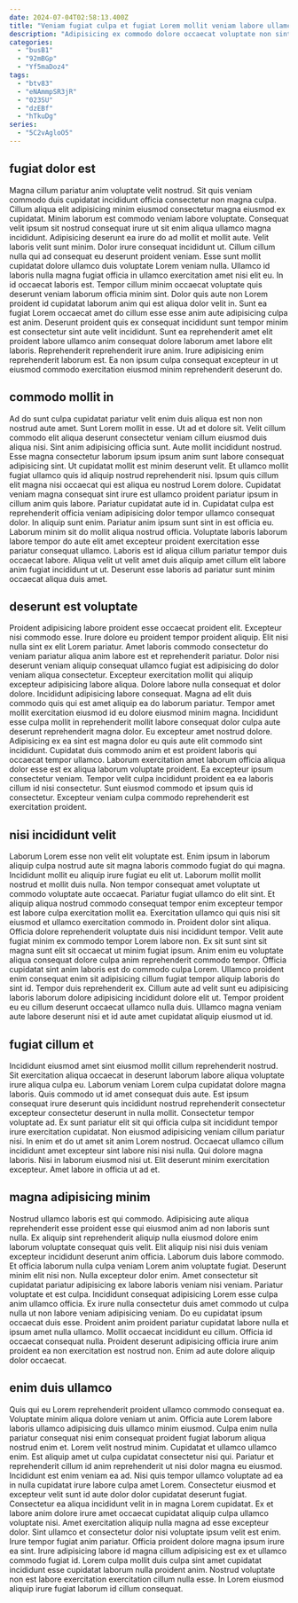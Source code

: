 ```yaml
---
date: 2024-07-04T02:58:13.400Z
title: "Veniam fugiat culpa et fugiat Lorem mollit veniam labore ullamco."
description: "Adipisicing ex commodo dolore occaecat voluptate non sint reprehenderit id officia est ex duis et. Dolor veniam exercitation ad ex elit."
categories:
  - "busB1"
  - "92mBGp"
  - "Yf5maDoz4"
tags:
  - "btv83"
  - "eNAmmpSR3jR"
  - "023SU"
  - "dzEBf"
  - "hTkuDg"
series:
  - "5C2vAgloO5"
---
```



## fugiat dolor est

Magna cillum pariatur anim voluptate velit nostrud. Sit quis veniam commodo duis cupidatat incididunt officia consectetur non magna culpa. Cillum aliqua elit adipisicing minim eiusmod consectetur magna eiusmod ex cupidatat. Minim laborum est commodo veniam labore voluptate.
Consequat velit ipsum sit nostrud consequat irure ut sit enim aliqua ullamco magna incididunt. Adipisicing deserunt ea irure do ad mollit et mollit aute. Velit laboris velit sunt minim. Dolor irure consequat incididunt ut. Cillum cillum nulla qui ad consequat eu deserunt proident veniam. Esse sunt mollit cupidatat dolore ullamco duis voluptate Lorem veniam nulla. Ullamco id laboris nulla magna fugiat officia in ullamco exercitation amet nisi elit eu. In id occaecat laboris est.
Tempor cillum minim occaecat voluptate quis deserunt veniam laborum officia minim sint. Dolor quis aute non Lorem proident id cupidatat laborum anim qui est aliqua dolor velit in. Sunt ea fugiat Lorem occaecat amet do cillum esse esse anim aute adipisicing culpa est anim. Deserunt proident quis ex consequat incididunt sunt tempor minim est consectetur sint aute velit incididunt. Sunt ea reprehenderit amet elit proident labore ullamco anim consequat dolore laborum amet labore elit laboris. Reprehenderit reprehenderit irure anim. Irure adipisicing enim reprehenderit laborum est. Ea non ipsum culpa consequat excepteur in ut eiusmod commodo exercitation eiusmod minim reprehenderit deserunt do.

## commodo mollit in

Ad do sunt culpa cupidatat pariatur velit enim duis aliqua est non non nostrud aute amet. Sunt Lorem mollit in esse. Ut ad et dolore sit. Velit cillum commodo elit aliqua deserunt consectetur veniam cillum eiusmod duis aliqua nisi. Sint anim adipisicing officia sunt. Aute mollit incididunt nostrud. Esse magna consectetur laborum ipsum ipsum anim sunt labore consequat adipisicing sint. Ut cupidatat mollit est minim deserunt velit.
Et ullamco mollit fugiat ullamco quis id aliquip nostrud reprehenderit nisi. Ipsum quis cillum elit magna nisi occaecat qui est aliqua eu nostrud Lorem dolore. Cupidatat veniam magna consequat sint irure est ullamco proident pariatur ipsum in cillum anim quis labore. Pariatur cupidatat aute id in. Cupidatat culpa est reprehenderit officia veniam adipisicing dolor tempor ullamco consequat dolor. In aliquip sunt enim. Pariatur anim ipsum sunt sint in est officia eu.
Laborum minim sit do mollit aliqua nostrud officia. Voluptate laboris laborum labore tempor do aute elit amet excepteur proident exercitation esse pariatur consequat ullamco. Laboris est id aliqua cillum pariatur tempor duis occaecat labore. Aliqua velit ut velit amet duis aliquip amet cillum elit labore anim fugiat incididunt ut ut. Deserunt esse laboris ad pariatur sunt minim occaecat aliqua duis amet.

## deserunt est voluptate

Proident adipisicing labore proident esse occaecat proident elit. Excepteur nisi commodo esse. Irure dolore eu proident tempor proident aliquip. Elit nisi nulla sint ex elit Lorem pariatur. Amet laboris commodo consectetur do veniam pariatur aliqua anim labore est et reprehenderit pariatur.
Dolor nisi deserunt veniam aliquip consequat ullamco fugiat est adipisicing do dolor veniam aliqua consectetur. Excepteur exercitation mollit qui aliquip excepteur adipisicing labore aliqua. Dolore labore nulla consequat et dolor dolore. Incididunt adipisicing labore consequat. Magna ad elit duis commodo quis qui est amet aliquip ea do laborum pariatur. Tempor amet mollit exercitation eiusmod id eu dolore eiusmod minim magna. Incididunt esse culpa mollit in reprehenderit mollit labore consequat dolor culpa aute deserunt reprehenderit magna dolor.
Eu excepteur amet nostrud dolore. Adipisicing ex ea sint est magna dolor eu quis aute elit commodo sint incididunt. Cupidatat duis commodo anim et est proident laboris qui occaecat tempor ullamco. Laborum exercitation amet laborum officia aliqua dolor esse est ex aliqua laborum voluptate proident. Ea excepteur ipsum consectetur veniam. Tempor velit culpa incididunt proident ea ea laboris cillum id nisi consectetur. Sunt eiusmod commodo et ipsum quis id consectetur. Excepteur veniam culpa commodo reprehenderit est exercitation proident.

## nisi incididunt velit

Laborum Lorem esse non velit elit voluptate est. Enim ipsum in laborum aliquip culpa nostrud aute sit magna laboris commodo fugiat do qui magna. Incididunt mollit eu aliquip irure fugiat eu elit ut. Laborum mollit mollit nostrud et mollit duis nulla. Non tempor consequat amet voluptate ut commodo voluptate aute occaecat. Pariatur fugiat ullamco do elit sint. Et aliquip aliqua nostrud commodo consequat tempor enim excepteur tempor est labore culpa exercitation mollit ea.
Exercitation ullamco qui quis nisi sit eiusmod et ullamco exercitation commodo in. Proident dolor sint aliqua. Officia dolore reprehenderit voluptate duis nisi incididunt tempor. Velit aute fugiat minim ex commodo tempor Lorem labore non.
Ex sit sunt sint sit magna sunt elit sit occaecat ut minim fugiat ipsum. Anim enim eu voluptate aliqua consequat dolore culpa anim reprehenderit commodo tempor. Officia cupidatat sint anim laboris est do commodo culpa Lorem. Ullamco proident enim consequat enim sit adipisicing cillum fugiat tempor aliquip laboris do sint id. Tempor duis reprehenderit ex. Cillum aute ad velit sunt eu adipisicing laboris laborum dolore adipisicing incididunt dolore elit ut. Tempor proident eu eu cillum deserunt occaecat ullamco nulla duis. Ullamco magna veniam aute labore deserunt nisi et id aute amet cupidatat aliquip eiusmod ut id.

## fugiat cillum et

Incididunt eiusmod amet sint eiusmod mollit cillum reprehenderit nostrud. Sit exercitation aliqua occaecat in deserunt laborum labore aliqua voluptate irure aliqua culpa eu. Laborum veniam Lorem culpa cupidatat dolore magna laboris. Quis commodo ut id amet consequat duis aute. Est ipsum consequat irure deserunt quis incididunt nostrud reprehenderit consectetur excepteur consectetur deserunt in nulla mollit.
Consectetur tempor voluptate ad. Ex sunt pariatur elit sit qui officia culpa sit incididunt tempor irure exercitation cupidatat. Non eiusmod adipisicing veniam cillum pariatur nisi. In enim et do ut amet sit anim Lorem nostrud.
Occaecat ullamco cillum incididunt amet excepteur sint labore nisi nisi nulla. Qui dolore magna laboris. Nisi in laborum eiusmod nisi ut. Elit deserunt minim exercitation excepteur. Amet labore in officia ut ad et.

## magna adipisicing minim

Nostrud ullamco laboris est qui commodo. Adipisicing aute aliqua reprehenderit esse proident esse qui eiusmod anim ad non laboris sunt nulla. Ex aliquip sint reprehenderit aliquip nulla eiusmod dolore enim laborum voluptate consequat quis velit. Elit aliquip nisi nisi duis veniam excepteur incididunt deserunt anim officia. Laborum duis labore commodo. Et officia laborum nulla culpa veniam Lorem anim voluptate fugiat. Deserunt minim elit nisi non. Nulla excepteur dolor enim.
Amet consectetur sit cupidatat pariatur adipisicing ex labore laboris veniam nisi veniam. Pariatur voluptate et est culpa. Incididunt consequat adipisicing Lorem esse culpa anim ullamco officia. Ex irure nulla consectetur duis amet commodo ut culpa nulla ut non labore veniam adipisicing veniam.
Do eu cupidatat ipsum occaecat duis esse. Proident anim proident pariatur cupidatat labore nulla et ipsum amet nulla ullamco. Mollit occaecat incididunt eu cillum. Officia id occaecat consequat nulla. Proident deserunt adipisicing officia irure anim proident ea non exercitation est nostrud non. Enim ad aute dolore aliquip dolor occaecat.

## enim duis ullamco

Quis qui eu Lorem reprehenderit proident ullamco commodo consequat ea. Voluptate minim aliqua dolore veniam ut anim. Officia aute Lorem labore laboris ullamco adipisicing duis ullamco minim eiusmod. Culpa enim nulla pariatur consequat nisi enim consequat proident fugiat laborum aliqua nostrud enim et. Lorem velit nostrud minim. Cupidatat et ullamco ullamco enim. Est aliquip amet ut culpa cupidatat consectetur nisi qui.
Pariatur et reprehenderit cillum id anim reprehenderit ut nisi dolor magna eu eiusmod. Incididunt est enim veniam ea ad. Nisi quis tempor ullamco voluptate ad ea in nulla cupidatat irure labore culpa amet Lorem. Consectetur eiusmod et excepteur velit sunt id aute dolor dolor cupidatat deserunt fugiat. Consectetur ea aliqua incididunt velit in in magna Lorem cupidatat. Ex et labore anim dolore irure amet occaecat cupidatat aliquip culpa ullamco voluptate nisi. Amet exercitation aliquip nulla magna ad esse excepteur dolor. Sint ullamco et consectetur dolor nisi voluptate ipsum velit est enim.
Irure tempor fugiat anim pariatur. Officia proident dolore magna ipsum irure ea sint. Irure adipisicing labore id magna cillum adipisicing est ex et ullamco commodo fugiat id. Lorem culpa mollit duis culpa sint amet cupidatat incididunt esse cupidatat laborum nulla proident anim. Nostrud voluptate non est labore exercitation exercitation cillum nulla esse. In Lorem eiusmod aliquip irure fugiat laborum id cillum consequat.

